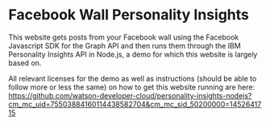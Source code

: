 # Facebook Wall Personality Insights

This website gets posts from your Facebook wall using the Facebook Javascript SDK for the Graph API and then runs them through the IBM Personality Insights API in Node.js, a demo for which this website is largely based on.

All relevant licenses for the demo as well as instructions (should be able to follow more or less the same) on how to get this website running are here: https://github.com/watson-developer-cloud/personality-insights-nodejs?cm_mc_uid=75503884160114438582704&cm_mc_sid_50200000=1452641715



